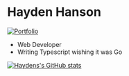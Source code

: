 # Hayden Hanson

<a href="https://haydenhanson.dev"><img src="https://img.shields.io/badge/Portfolio-cba6f7?style=for-the-badge" alt="Portfolio"></a>
<br/>

- Web Developer
- Writing Typescript wishing it was Go

[![Haydens's GitHub stats](https://github-readme-stats-hansonsoftware.vercel.app/api?username=HansonSoftware&show_icons=true&theme=tokyonight&hide_border=true)](https://github.com/anuraghazra/github-readme-stats)
